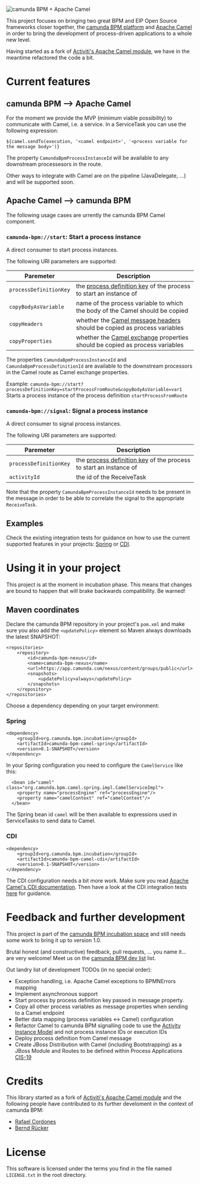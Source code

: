 ![camunda BPM + Apache Camel][1]

This project focuses on bringing two great BPM and EIP Open Source frameworks closer together, the [camunda BPM platform](http://camunda.org) and [Apache Camel](http://camel.camunda.org) in order to bring the development of process-driven  applications to a whole new level.

Having started as a fork of [Activiti's Apache Camel module](https://github.com/Activiti/Activiti/tree/master/modules/activiti-camel), we have in the meantime refactored the code a bit.

# Current features
## camunda BPM --> Apache Camel
For the moment we provide the MVP (minimum viable possibility) to communicate with Camel, i.e. a service. In a ServiceTask you can use the following expression:

```
${camel.sendTo(execution, '<camel endpoint>', '<process variable for the message body>')}
``` 
The property `CamundaBpmProcessInstanceId` will be available to any downstream processesors in the route.

Other ways to integrate with Camel are on the pipeline (JavaDelegate, …) and will be supported soon.

## Apache Camel --> camunda BPM
The following usage cases are urrently the camunda BPM Camel component.

### `camunda-bpm://start`: Start a process instance
A direct consumer to start process instances. 

The following URI parameters are supported: 

Paremeter | Description
--- | --- 
`processDefinitionKey` | the [process definition key](http://docs.camunda.org/api-references/java/org/camunda/bpm/engine/RuntimeService.html) of the process to start an instance of 
`copyBodyAsVariable` | name of the process variable to which the body of the Camel should be copied
`copyHeaders` | whether the [Camel message headers](http://camel.apache.org/header.html) should be copied as process variables
`copyProperties` | whether the [Camel exchange](http://camel.apache.org/maven/current/camel-core/apidocs/org/apache/camel/Exchange.html) properties should be copied as process variables

The properties `CamundaBpmProcessInstanceId` and `CamundaBpmProcessDefinitionId` are available to the downstream processors in the Camel route as Camel exchange properties.

Example: `camunda-bpm://start?processDefinitionKey=startProcessFromRoute&copyBodyAsVariable=var1`
Starts a process instance of the process definition `startProcessFromRoute` 


### `camunda-bpm://signal`: Signal a process instance
A direct consumer to signal process instances.

The following URI parameters are supported:

Paremeter | Description
--- | --- 
`processDefinitionKey` | the [process definition key](http://docs.camunda.org/api-references/java/org/camunda/bpm/engine/RuntimeService.html) of the process to start an instance of 
`activityId`| the id of the ReceiveTask 
 
Note that the property `CamundaBpmProcessInstanceId` needs to be present in the message in order to be able to correlate the signal to the appropriate `ReceiveTask`.

## Examples
Check the existing integration tests for guidance on how to use the current supported features in your projects: [Spring](https://github.com/rafacm/camunda-bpm-camel/blob/master/camunda-bpm-camel-spring/src/test/java/org/camunda/bpm/camel/spring) or [CDI](https://github.com/camunda/camunda-bpm-camel/blob/master/camunda-bpm-camel-cdi/src/test/java/org/camunda/bpm/camel/cdi/).

# Using it in your project
This project is at the moment in incubation phase. This means that changes are bound to happen that will brake backwards compatibility. Be warned!

## Maven coordinates

Declare the camunda BPM repository in your project's `pom.xml` and make sure you also add the `<updatePolicy>` element so Maven always downloads the latest SNAPSHOT: 

```
<repositories>
	<repository>
		<id>camunda-bpm-nexus</id>
		<name>camunda-bpm-nexus</name>
		<url>https://app.camunda.com/nexus/content/groups/public</url>
		<snapshots>
			<updatePolicy>always</updatePolicy>
		</snapshots>
	</repository>
</repositories>
```

Choose a dependency depending on your target environment:

### Spring
```
<dependency>
    <groupId>org.camunda.bpm.incubation</groupId>
    <artifactId>camunda-bpm-camel-spring</artifactId>
    <version>0.1-SNAPSHOT</version>
</dependency>
```
In your Spring configuration you need to configure the `CamelService` like this:

```
  <bean id="camel" class="org.camunda.bpm.camel.spring.impl.CamelServiceImpl">
    <property name="processEngine" ref="processEngine"/>
    <property name="camelContext" ref="camelContext"/>
  </bean>
```

The Spring bean id `camel` will be then available to expressions used in ServiceTasks to send data to Camel.

### CDI
```
<dependency>
    <groupId>org.camunda.bpm.incubation</groupId>
    <artifactId>camunda-bpm-camel-cdi</artifactId>
    <version>0.1-SNAPSHOT</version>
</dependency>
```

The CDI configuration needs a bit more work. Make sure you read [Apache Camel's CDI documentation](http://camel.apache.org/cdi.html). Then have a look at the CDI integration tests [here](https://github.com/camunda/camunda-bpm-camel/blob/master/camunda-bpm-camel-cdi/src/test/java/org/camunda/bpm/camel/cdi/) for guidance. 

# Feedback and further development

This project is part of the [camunda BPM incubation space](https://github.com/camunda/camunda-bpm-incubation) and still needs some work to bring it up to version 1.0.

Brutal honest (and constructive) feedback, pull requests, ... you name it... are very welcome! Meet us on the [camunda BPM dev list](https://groups.google.com/forum/?fromgroups#!forum/camunda-bpm-dev) list.

Out landry list of development TODOs (in no special order):

- Exception handling, i.e. Apache Camel exceptions to BPMNErrors mapping
- Implement asynchronous support  
- Start process by process definition key passed in message property.
- Copy all other process variables as message properties when sending to a Camel endpoint
- Better data mapping (process variables <-> Camel) configuration
- Refactor Camel to camunda BPM signalling code to use the [Activity Instance Model](http://camundabpm.blogspot.de/2013/06/introducing-activity-instance-model-to.html) and not process instance IDs or execution IDs
- Deploy process definition from Camel message
- Create JBoss Distribution with Camel (including Bootstrapping) as a JBoss Module and Routes to be defined within Process Applications [CIS-19](https://app.camunda.com/jira/browse/CIS-19)

# Credits

This library started as a fork of [Activiti's Apache Camel module](https://github.com/Activiti/Activiti/tree/master/modules/activiti-camel) and the following people have contributed to its further develoment in the context of camunda BPM:

* [Rafael Cordones](http://rafael.cordones.me/)
* [Bernd Rücker](http://camunda.org/community/team.html)

# License

This software is licensed under the terms you  find in the file named `LICENSE.txt` in the root directory.

[1]: http://rafael.cordones.me/assets/camunda-bpm-camel.png
